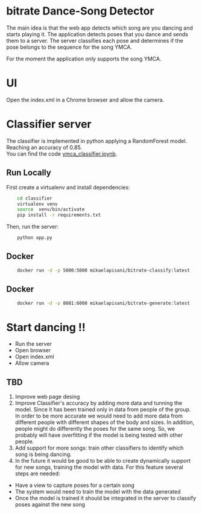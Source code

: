 # bitrate Dance-Song Detector

The main idea is that the web app detects which song are you dancing and starts playing it.
The application detects poses that you dance and sends them to a server. The server classifies 
each pose and determines if the pose belongs to the sequence for the song YMCA. 

For the moment the application only supports the song YMCA. 

# UI
Open the index.xml in a Chrome browser and allow the camera. 

# Classifier server
The classifier is implemented in python applying a RandomForest model. Reaching an accuracy of 0.85.    
You can find the code [ymca_classifier.ipynb](ymca_classifier.ipynb).    


## Run Locally

First create a virtualenv and install dependencies:     
```bash
	cd classifier
	virtualenv venv
	source  venv/bin/activate
	pip install -r requirements.txt
```

Then, run the server:    
```bash
	python app.py
```

## Docker 
```bash
	docker run -d -p 5000:5000 mikaelapisani/bitrate-classify:latest
```

## Docker 
```bash
	docker run -d -p 8081:6000 mikaelapisani/bitrate-generate:latest
```


# Start dancing !!  
- Run the server
- Open browser
- Open index.xml
- Allow camera 


## TBD 
1. Improve web page desing
2. Improve Classifier's accuracy by adding more data and tunning the model. Since it has been trained only in data from people of the group. In order to be more accurate we would need to add more data from different people with different shapes of the body and sizes. In addition, people might do differently the poses for the same song. So, we probably will have overfitting if the model is being tested with other people.     
3. Add support for more songs: train other classifiers to identify which song is being dancing.     
4. In the future it would be good to be able to create dynamically support for new songs, training the model with data. For this feature several steps are needed:     
- Have a view to capture poses for a certain song  
- The system would need to train the model with the data generated     
- Once the model is trained it should be integrated in the server to classify poses against the new song    
  




